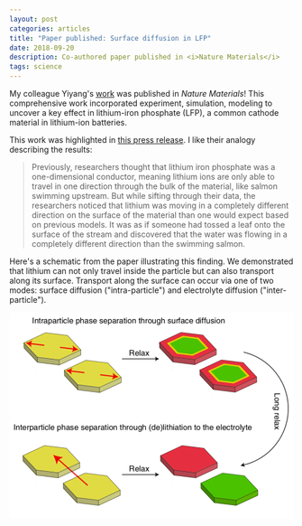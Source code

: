 ```yaml
---
layout: post
categories: articles
title: "Paper published: Surface diffusion in LFP"
date: 2018-09-20
description: Co-authored paper published in <i>Nature Materials</i>
tags: science
---
```


My colleague Yiyang's [work](https://dx.doi.org/10.1038/s41563-018-0168-4)
was published in *Nature Materials*!
This comprehensive work incorporated experiment, simulation, modeling to
uncover a key effect in lithium-iron phosphate (LFP), a common cathode material
in lithium-ion batteries.

This work was highlighted in [this press release](https://www6.slac.stanford.edu/news/2018-09-17-x-rays-uncover-hidden-property-leads-failure-lithium-ion-battery-material.aspx). I like their analogy describing the results:

>Previously, researchers thought that lithium iron phosphate was a one-dimensional conductor, meaning lithium ions are only able to travel in one direction through the bulk of the material, like salmon swimming upstream.
>But while sifting through their data, the researchers noticed that lithium was moving in a completely different direction on the surface of the material than one would expect based on previous models. It was as if someone had tossed a leaf onto the surface of the stream and discovered that the water was flowing in a completely different direction than the swimming salmon.

Here's a schematic from the paper illustrating this finding.
We demonstrated that lithium can not only travel inside the particle
but can also transport along its surface.
Transport along the surface can occur via one of two modes:
surface diffusion ("intra-particle") and electrolyte diffusion ("inter-particle").

<p>
<img src="/img/surf_diff.png" style="display:block; margin-left: auto; margin-right: auto;">
</p>
